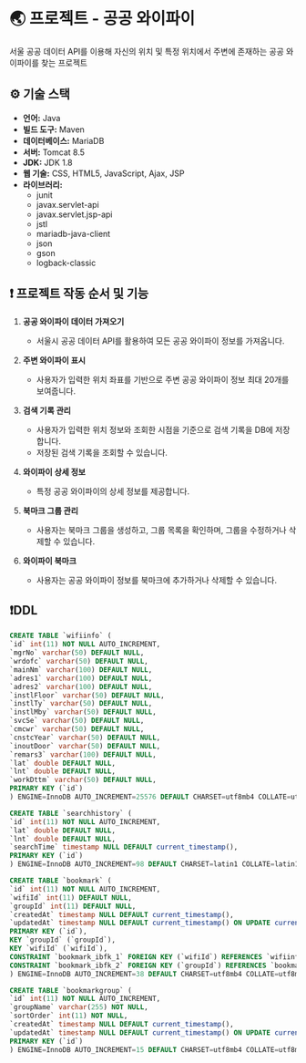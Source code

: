 # 🌏 프로젝트 - 공공 와이파이

서울 공공 데이터 API를 이용해 자신의 위치 및 특정 위치에서 주변에 존재하는 공공 와이파이를 찾는 프로젝트

## ⚙ 기술 스택
- **언어:** Java
- **빌드 도구:** Maven
- **데이터베이스:** MariaDB
- **서버:** Tomcat 8.5
- **JDK:** JDK 1.8
- **웹 기술:** CSS, HTML5, JavaScript, Ajax, JSP
- **라이브러리:** 
  - junit
  - javax.servlet-api
  - javax.servlet.jsp-api
  - jstl
  - mariadb-java-client
  - json
  - gson
  - logback-classic

## ❗ 프로젝트 작동 순서 및 기능

1. **공공 와이파이 데이터 가져오기**
   - 서울시 공공 데이터 API를 활용하여 모든 공공 와이파이 정보를 가져옵니다.

2. **주변 와이파이 표시**
   - 사용자가 입력한 위치 좌표를 기반으로 주변 공공 와이파이 정보 최대 20개를 보여줍니다.

3. **검색 기록 관리**
   - 사용자가 입력한 위치 정보와 조회한 시점을 기준으로 검색 기록을 DB에 저장합니다.
   - 저장된 검색 기록을 조회할 수 있습니다.

4. **와이파이 상세 정보**
   - 특정 공공 와이파이의 상세 정보를 제공합니다.

5. **북마크 그룹 관리**
   - 사용자는 북마크 그룹을 생성하고, 그룹 목록을 확인하며, 그룹을 수정하거나 삭제할 수 있습니다.

6. **와이파이 북마크**
   - 사용자는 공공 와이파이 정보를 북마크에 추가하거나 삭제할 수 있습니다.

## ❗DDL

```sql
CREATE TABLE `wifiinfo` (
`id` int(11) NOT NULL AUTO_INCREMENT,
`mgrNo` varchar(50) DEFAULT NULL,
`wrdofc` varchar(50) DEFAULT NULL,
`mainNm` varchar(100) DEFAULT NULL,
`adres1` varchar(100) DEFAULT NULL,
`adres2` varchar(100) DEFAULT NULL,
`instlFloor` varchar(50) DEFAULT NULL,
`instlTy` varchar(50) DEFAULT NULL,
`instlMby` varchar(50) DEFAULT NULL,
`svcSe` varchar(50) DEFAULT NULL,
`cmcwr` varchar(50) DEFAULT NULL,
`cnstcYear` varchar(50) DEFAULT NULL,
`inoutDoor` varchar(50) DEFAULT NULL,
`remars3` varchar(100) DEFAULT NULL,
`lat` double DEFAULT NULL,
`lnt` double DEFAULT NULL,
`workDttm` varchar(50) DEFAULT NULL,
PRIMARY KEY (`id`)
) ENGINE=InnoDB AUTO_INCREMENT=25576 DEFAULT CHARSET=utf8mb4 COLLATE=utf8mb4_unicode_ci

CREATE TABLE `searchhistory` (
`id` int(11) NOT NULL AUTO_INCREMENT,
`lat` double DEFAULT NULL,
`lnt` double DEFAULT NULL,
`searchTime` timestamp NULL DEFAULT current_timestamp(),
PRIMARY KEY (`id`)
) ENGINE=InnoDB AUTO_INCREMENT=98 DEFAULT CHARSET=latin1 COLLATE=latin1_swedish_ci

CREATE TABLE `bookmark` (
`id` int(11) NOT NULL AUTO_INCREMENT,
`wifiId` int(11) DEFAULT NULL,
`groupId` int(11) DEFAULT NULL,
`createdAt` timestamp NULL DEFAULT current_timestamp(),
`updatedAt` timestamp NULL DEFAULT current_timestamp() ON UPDATE current_timestamp(),
PRIMARY KEY (`id`),
KEY `groupId` (`groupId`),
KEY `wifiId` (`wifiId`),
CONSTRAINT `bookmark_ibfk_1` FOREIGN KEY (`wifiId`) REFERENCES `wifiinfo` (`id`),
CONSTRAINT `bookmark_ibfk_2` FOREIGN KEY (`groupId`) REFERENCES `bookmarkgroup` (`id`)
) ENGINE=InnoDB AUTO_INCREMENT=38 DEFAULT CHARSET=utf8mb4 COLLATE=utf8mb4_unicode_ci

CREATE TABLE `bookmarkgroup` (
`id` int(11) NOT NULL AUTO_INCREMENT,
`groupName` varchar(255) NOT NULL,
`sortOrder` int(11) NOT NULL,
`createdAt` timestamp NULL DEFAULT current_timestamp(),
`updatedAt` timestamp NULL DEFAULT current_timestamp() ON UPDATE current_timestamp(),
PRIMARY KEY (`id`)
) ENGINE=InnoDB AUTO_INCREMENT=15 DEFAULT CHARSET=utf8mb4 COLLATE=utf8mb4_unicode_ci
```
